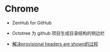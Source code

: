 # Chrome

- ZenHub for GitHub
- Octotree 为 github 项目生成目录结构的侧边栏

- [解决provisional headers are shown的过程](https://blog.xinshangshangxin.com/2015/04/20/%E8%A7%A3%E5%86%B3provisional-headers-are-shown%E7%9A%84%E8%BF%87%E7%A8%8B/)
